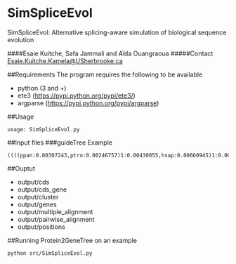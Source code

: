 # SimSpliceEvol
SimSpliceEvol: Alternative splicing-aware simulation of biological sequence evolution

####Esaie Kuitche, Safa Jammali and Aïda Ouangraoua 
#####Contact Esaie.Kuitche.Kamela@USherbrooke.ca

##Requirements The program requires the following to be available

* python (3 and +)
* ete3 (https://pypi.python.org/pypi/ete3/)
* argparse (https://pypi.python.org/pypi/argparse)

##Usage
```
usage: SimSpliceEvol.py
```

##Input files
###guideTree
Example
```
((((ppan:0.00307243,ptro:0.00246757)1:0.00430055,hsap:0.00660945)1:0.00175688,ggor:0.00867627)1:0.00836254,pabe:0.0172631);

```
##Ouptut
* output/cds
* output/cds_gene
* output/cluster
* output/genes
* output/multiple_alignment
* output/pairwise_alignment
* output/positions

##Running Protein2GeneTree on an example
```
python src/SimSpliceEvol.py
```
